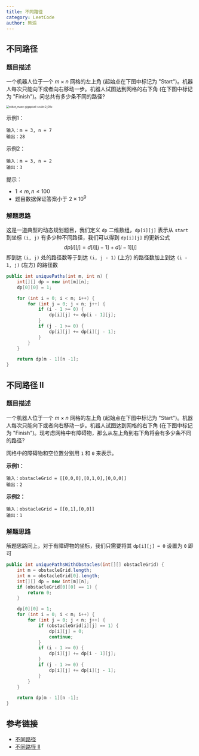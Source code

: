 ```yaml
---
title: 不同路径
category: LeetCode
author: 熊滔
---
```



## 不同路径

### 题目描述

一个机器人位于一个 $m \times n$ 网格的左上角 (起始点在下图中标记为 "Start")。机器人每次只能向下或者向右移动一步。机器人试图达到网格的右下角 (在下图中标记为 "Finish")。问总共有多少条不同的路径?

<img src="https://cdn.jsdelivr.net/gh/LastKnightCoder/ImgHosting2/20210503111505.png" alt="robot_maze-gigapixel-scale-2_00x" style="zoom:50%;" />

示例1：

```
输入：m = 3, n = 7
输出：28
```

示例2：

```
输入：m = 3, n = 2
输出：3
```

提示：

- $1 \leq m,n \leq 100$
- 题目数据保证答案小于 $2 \times 10^9$

### 解题思路

这是一道典型的动态规划题目，我们定义 `dp` 二维数组，`dp[i][j]` 表示从 `start` 到坐标 `(i, j)` 有多少种不同路径，我们可以得到 `dp[i][j]` 的更新公式
$$
dp[i][j] = d[i][j - 1] + d[i - 1][j]
$$
即到达 `(i, j)` 处的路径数等于到达 `(i, j - 1)` (上方) 的路径数加上到达 `(i - 1, j)` (左方) 的路径数

```java
public int uniquePaths(int m, int n) {
    int[][] dp = new int[m][n];
    dp[0][0] = 1;

    for (int i = 0; i < m; i++) {
        for (int j = 0; j < n; j++) {
            if (i - 1 >= 0) {
                dp[i][j] += dp[i - 1][j];
            }
            if (j - 1 >= 0) {
                dp[i][j] += dp[i][j - 1];
            }
        }
    }

    return dp[m - 1][n -1];
}
```

## 不同路径 II

### 题目描述

一个机器人位于一个 $m \times n$ 网格的左上角 (起始点在下图中标记为 "Start")。机器人每次只能向下或者向右移动一步。机器人试图达到网格的右下角 (在下图中标记为 "Finish")。现考虑网格中有障碍物，那么从左上角到右下角将会有多少条不同的路径?

网格中的障碍物和空位置分别用 `1` 和 `0` 来表示。

**示例1：**

```
输入：obstacleGrid = [[0,0,0],[0,1,0],[0,0,0]]
输出：2
```

**示例2：**

```
输入：obstacleGrid = [[0,1],[0,0]]
输出：1
```

### 解题思路

解题思路同上，对于有障碍物的坐标，我们只需要将其 `dp[i][j] = 0` 设置为 `0` 即可

```java
public int uniquePathsWithObstacles(int[][] obstacleGrid) {
    int m = obstacleGrid.length;
    int n = obstacleGrid[0].length;
    int[][] dp = new int[m][n];
    if (obstacleGrid[0][0] == 1) {
        return 0;
    }

    dp[0][0] = 1;
    for (int i = 0; i < m; i++) {
        for (int j = 0; j < n; j++) {
            if (obstacleGrid[i][j] == 1) {
                dp[i][j] = 0;
                continue;
            }
            if (i - 1 >= 0) {
                dp[i][j] += dp[i - 1][j];
            }
            if (j - 1 >= 0) {
                dp[i][j] += dp[i][j - 1];
            }
        }
    }

    return dp[m - 1][n -1];
}
```

## 参考链接

- [不同路径](https://leetcode-cn.com/problems/unique-paths/)
- [不同路径 II](https://leetcode-cn.com/problems/unique-paths-ii/)

<Disqus />